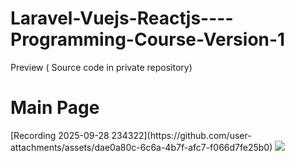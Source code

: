# Laravel-Vuejs-Reactjs----Programming-Course-Version-1

Preview ( Source code in private repository)

<h1>Main Page</h1>
[Recording 2025-09-28 234322](https://github.com/user-attachments/assets/dae0a80c-6c6a-4b7f-afc7-f066d7fe25b0)
<img src="https://media3.giphy.com/media/aUovxH8Vf9qDu/giphy.gif"/>
